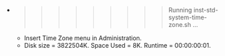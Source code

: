 * >>>>>>>>> Running inst-std-system-time-zone.sh ...
  * Insert Time Zone menu in Administration.
  * Disk size = 3822504K. Space Used = 8K. Runtime = 00:00:00:01.
